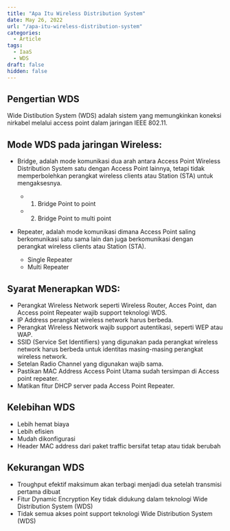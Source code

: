 ```yaml
---
title: "Apa Itu Wireless Distribution System"
date: May 26, 2022
url: "/apa-itu-wireless-distribution-system"
categories:
  - Article
tags:
  - IaaS
  - WDS
draft: false
hidden: false
---
```


## Pengertian WDS
Wide Distibution System (WDS) adalah sistem yang memungkinkan koneksi nirkabel melalui access point dalam jaringan IEEE 802.11. 

## Mode WDS pada jaringan Wireless: 
- Bridge, adalah mode komunikasi dua arah antara Access Point Wireless Distribution System satu dengan Access Point lainnya, tetapi tidak memperbolehkan perangkat wireless clients atau Station (STA) untuk mengaksesnya. 
	- 1. Bridge Point to point
	- 2. Bridge Point to multi point
 
- Repeater, adalah mode komunikasi dimana Access Point saling berkomunikasi satu sama lain dan juga berkomunikasi dengan perangkat wireless clients atau Station (STA). 
	- Single Repeater
	- Multi Repeater 

## Syarat Menerapkan WDS: 
- Perangkat Wireless Network seperti Wireless Router, Acces Point, dan Access point Repeater wajib support teknologi WDS. 
- IP Address perangkat wireless network harus berbeda. 
- Perangkat Wireless Network wajib support autentikasi, seperti WEP atau WAP. 
- SSID (Service Set Identifiers) yang digunakan pada perangkat wireless network harus berbeda untuk identitas masing-masing perangkat wireless network.
- Setelan Radio Channel yang digunakan wajib sama.
- Pastikan MAC Address Access Point Utama sudah tersimpan di Access point repeater. 
- Matikan fitur DHCP server pada Access Point Repeater.  

## Kelebihan WDS 
- Lebih hemat biaya
- Lebih efisien
- Mudah dikonfigurasi
- Header MAC address dari paket traffic bersifat tetap atau tidak berubah

## Kekurangan WDS
- Troughput efektif maksimum akan terbagi menjadi dua setelah transmisi pertama dibuat
- Fitur Dynamic Encryption Key tidak didukung dalam teknologi Wide Distribution System (WDS)
- Tidak semua akses point support teknologi Wide Distribution System (WDS)